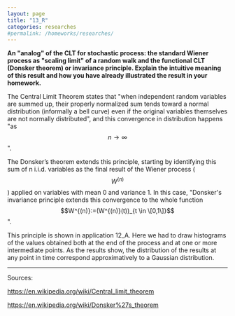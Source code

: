 ```yaml
---
layout: page
title: "13_R"
categories: researches
#permalink: /homeworks/researches/
---
```

<script type="text/x-mathjax-config">
  MathJax.Hub.Config({
    extensions: [
      "MathMenu.js",
      "MathZoom.js",
      "AssistiveMML.js",
      "a11y/accessibility-menu.js"
    ],
    jax: ["input/TeX", "output/CommonHTML"],
    TeX: {
      extensions: [
        "AMSmath.js",
        "AMSsymbols.js",
        "noErrors.js",
        "noUndefined.js",
      ]
    }
  });
</script>
<script type="text/javascript" async
  src="https://cdnjs.cloudflare.com/ajax/libs/mathjax/2.7.5/MathJax.js?config=TeX-MML-AM_CHTML">
</script>
<b>An "analog" of the CLT for stochastic process: the standard Wiener process as "scaling limit" of a random walk and the functional CLT (Donsker theorem) or invariance principle. Explain the intuitive meaning of this result and how you have already illustrated the result in your homework.</b>

The Central Limit Theorem states that "when independent random variables are summed up, their properly normalized sum tends toward a normal distribution (informally a bell curve) even if the original variables themselves are not normally distributed", and this convergence in distribution happens "as $$n \to \infty$$". 

The Donsker’s theorem extends this principle, starting by identifying this sum of n i.i.d. variables as the final result of the Wiener process ($$W^(n)$$) applied on variables with mean 0 and variance 1. In this case, "Donsker's invariance principle extends this convergence to the whole function $$W^{(n)}:=(W^{(n)}(t))_{t \in \[0,1\]}$$".

This principle is shown in application 12_A. Here we had to draw histograms of the values obtained both at the end of the process and at one or more intermediate points. As the results show, the distribution of the results at any point in time correspond approximatively to a Gaussian distribution.







-----------------------------------------------------------------------------------
Sources:

https://en.wikipedia.org/wiki/Central_limit_theorem

https://en.wikipedia.org/wiki/Donsker%27s_theorem




